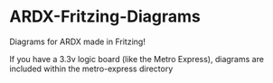 # ARDX-Fritzing-Diagrams
Diagrams for ARDX made in Fritzing! 

If you have a 3.3v logic board (like the Metro Express), diagrams are included within the metro-express directory
